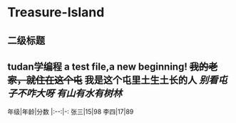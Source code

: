 # Treasure-Island
## 二级标题
tudan学编程
a test file,a new beginning!
~~我的老家，就住在这个屯~~
**我是这个屯里土生土长的人**
*别看屯子不咋大呀*
***有山有水有树林***
---
年级|年龄|分数
|:--:|-:
张三|15|98
李四|17|89
